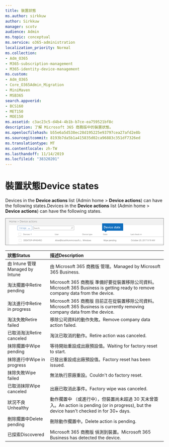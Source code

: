 ```yaml
---
title: 裝置狀態
ms.author: sirkkuw
author: Sirkkuw
manager: scotv
audience: Admin
ms.topic: conceptual
ms.service: o365-administration
localization_priority: Normal
ms.collection:
- Adm_O365
- M365-subscription-management
- M365-identity-device-management
ms.custom:
- Adm_O365
- Core_O365Admin_Migration
- MiniMaven
- MSB365
search.appverid:
- BCS160
- MET150
- MOE150
ms.assetid: c3ac23c5-d4b4-4b1b-b7ce-ea759521bf8c
description: 了解 Microsoft 365 商務版中的裝置狀態。
ms.openlocfilehash: b55e6a5d538ec28d195225e93797cea27afd2e8b
ms.sourcegitcommit: 8193b7da5b1a415835d02ca96883c351df7326ed
ms.translationtype: MT
ms.contentlocale: zh-TW
ms.lasthandoff: 11/14/2019
ms.locfileid: "38320201"
---
```

# <a name="device-states"></a><span data-ttu-id="98b50-103">裝置狀態</span><span class="sxs-lookup"><span data-stu-id="98b50-103">Device states</span></span>

<span data-ttu-id="98b50-104">Devices in the **Device actions** list (Admin home \> **Device actions**) can have the following states.</span><span class="sxs-lookup"><span data-stu-id="98b50-104">Devices in the **Device actions** list (Admin home \> **Device actions**) can have the following states.</span></span>
  
![In the Device actions list, you can see the Devices states.](media/a621c47e-45d9-4e1a-beb9-c03254d40c1d.png)
  
|<span data-ttu-id="98b50-106">**狀態**</span><span class="sxs-lookup"><span data-stu-id="98b50-106">**Status**</span></span>|<span data-ttu-id="98b50-107">**描述**</span><span class="sxs-lookup"><span data-stu-id="98b50-107">**Description**</span></span>|
|:-----|:-----|
|<span data-ttu-id="98b50-108">由 Intune 管理</span><span class="sxs-lookup"><span data-stu-id="98b50-108">Managed by Intune</span></span>  <br/> |<span data-ttu-id="98b50-109">由 Microsoft 365 商務版 管理。</span><span class="sxs-lookup"><span data-stu-id="98b50-109">Managed by Microsoft 365 Business.</span></span>  <br/> |
|<span data-ttu-id="98b50-110">淘汰擱置中</span><span class="sxs-lookup"><span data-stu-id="98b50-110">Retire pending</span></span>  <br/> |<span data-ttu-id="98b50-111">Microsoft 365 商務版 準備好要從裝置移除公司資料。</span><span class="sxs-lookup"><span data-stu-id="98b50-111">Microsoft 365 Business is getting ready to remove company data from the device.</span></span>  <br/> |
|<span data-ttu-id="98b50-112">淘汰進行中</span><span class="sxs-lookup"><span data-stu-id="98b50-112">Retire in progress</span></span>  <br/> |<span data-ttu-id="98b50-113">Microsoft 365 商務版 目前正在從裝置移除公司資料。</span><span class="sxs-lookup"><span data-stu-id="98b50-113">Microsoft 365 Business is currently removing company data from the device.</span></span>  <br/> |
|<span data-ttu-id="98b50-114">淘汰失敗</span><span class="sxs-lookup"><span data-stu-id="98b50-114">Retire failed</span></span>  <br/> | <span data-ttu-id="98b50-115">移除公司資料的動作失敗。</span><span class="sxs-lookup"><span data-stu-id="98b50-115">Remove company data action failed.</span></span>  <br/> |
|<span data-ttu-id="98b50-116">已取消淘汰</span><span class="sxs-lookup"><span data-stu-id="98b50-116">Retire canceled</span></span>  <br/> |<span data-ttu-id="98b50-117">淘汰已取消的動作。</span><span class="sxs-lookup"><span data-stu-id="98b50-117">Retire action was canceled.</span></span>  <br/> |
|<span data-ttu-id="98b50-118">抹除擱置中</span><span class="sxs-lookup"><span data-stu-id="98b50-118">Wipe pending</span></span>  <br/> |<span data-ttu-id="98b50-119">等待開始重設成出廠預設值。</span><span class="sxs-lookup"><span data-stu-id="98b50-119">Waiting for factory reset to start.</span></span>  <br/> |
|<span data-ttu-id="98b50-120">抹除進行中</span><span class="sxs-lookup"><span data-stu-id="98b50-120">Wipe in progress</span></span>  <br/> |<span data-ttu-id="98b50-121">已發出重設成出廠預設值。</span><span class="sxs-lookup"><span data-stu-id="98b50-121">Factory reset has been issued.</span></span>  <br/> |
|<span data-ttu-id="98b50-122">抹除失敗</span><span class="sxs-lookup"><span data-stu-id="98b50-122">Wipe failed</span></span>  <br/> |<span data-ttu-id="98b50-123">無法執行原廠重設。</span><span class="sxs-lookup"><span data-stu-id="98b50-123">Couldn't do factory reset.</span></span>  <br/> |
|<span data-ttu-id="98b50-124">已取消抹除</span><span class="sxs-lookup"><span data-stu-id="98b50-124">Wipe canceled</span></span>  <br/> |<span data-ttu-id="98b50-125">出廠已取消此事件。</span><span class="sxs-lookup"><span data-stu-id="98b50-125">Factory wipe was canceled.</span></span>  <br/> |
|<span data-ttu-id="98b50-126">狀況不良</span><span class="sxs-lookup"><span data-stu-id="98b50-126">Unhealthy</span></span>  <br/> |<span data-ttu-id="98b50-127">動作擱置中 （或進行中），但裝置尚未超過 30 天未曾簽入。</span><span class="sxs-lookup"><span data-stu-id="98b50-127">An action is pending (or in progress), but the device hasn't checked in for 30+ days.</span></span>  <br/> |
|<span data-ttu-id="98b50-128">刪除擱置中</span><span class="sxs-lookup"><span data-stu-id="98b50-128">Delete pending</span></span>  <br/> |<span data-ttu-id="98b50-129">刪除動作擱置中。</span><span class="sxs-lookup"><span data-stu-id="98b50-129">Delete action is pending.</span></span>  <br/> |
|<span data-ttu-id="98b50-130">已探索</span><span class="sxs-lookup"><span data-stu-id="98b50-130">Discovered</span></span>  <br/> |<span data-ttu-id="98b50-131">Microsoft 365 商務版 偵測到裝置。</span><span class="sxs-lookup"><span data-stu-id="98b50-131">Microsoft 365 Business has detected the device.</span></span>  <br/> |
   
